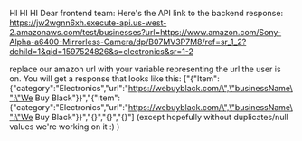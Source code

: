 HI HI HI
Dear frontend team:
Here's the API link to the backend response:
https://jw2wgnn6xh.execute-api.us-west-2.amazonaws.com/test/businesses?url=https://www.amazon.com/Sony-Alpha-a6400-Mirrorless-Camera/dp/B07MV3P7M8/ref=sr_1_2?dchild=1&qid=1597524826&s=electronics&sr=1-2

replace our amazon url with your variable representing the url the user is on. You will get a response that looks like this:
["{\"Item\":{\"category\":\"Electronics\",\"url\":\"https://webuyblack.com/\",\"businessName\":\"We Buy Black\"}}","{\"Item\":{\"category\":\"Electronics\",\"url\":\"https://webuyblack.com/\",\"businessName\":\"We Buy Black\"}}","{}","{}","{}"]
(except hopefully without duplicates/null values we're working on it :) )
